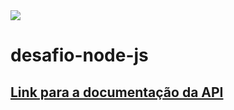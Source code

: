 <img src="https://github.com/RenanEvangelista/desafio-node-js/actions/workflows/ci.yaml/badge.svg" />

# desafio-node-js

## [**Link para a documentação da API**](https://desafio-nodejs-renan.herokuapp.com/docs/)
